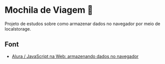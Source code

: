 # Mochila de Viagem :school_satchel:
Projeto de estudos sobre como armazenar dados no navegador por meio de localstorage.

## Font
- [Alura / JavaScript na Web: armazenando dados no navegador](https://cursos.alura.com.br/course/javascript-web-armazenando-dados-navegador)
